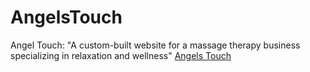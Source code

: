 # AngelsTouch
Angel Touch: "A custom-built website for a massage therapy business specializing in relaxation and wellness"
[Angels Touch](https://www.angeltouch.rs)
